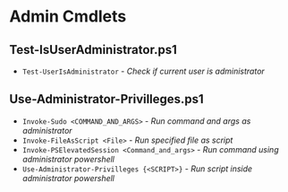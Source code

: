 # Admin Cmdlets

## Test-IsUserAdministrator.ps1

- `Test-UserIsAdministrator` - *Check if current user is administrator*

## Use-Administrator-Privilleges.ps1

- `Invoke-Sudo <COMMAND_AND_ARGS>` - *Run command and args as administrator*
- `Invoke-FileAsScript <File>` - *Run specified file as script*
- `Invoke-PSElevatedSession <Command_and_args>` - *Run command using administrator powershell*
- `Use-Administrator-Privilleges {<SCRIPT>}` - *Run script inside administrator powershell*
